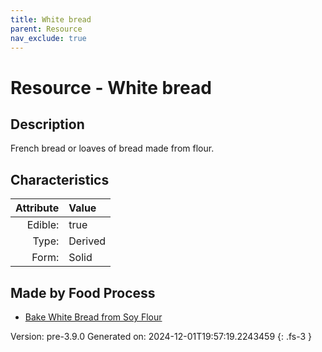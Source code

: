 ```yaml
---
title: White bread
parent: Resource
nav_exclude: true
---
```

# Resource - White bread

## Description
French bread or loaves of bread made from flour. 

## Characteristics

| Attribute      | Value |
|--------:|:------|
|Edible:|true|
|Type:|Derived|
|Form:|Solid|
 



## Made by Food Process

- [Bake White Bread from Soy Flour](../food/bake-white-bread-from-soy-flour.html)

    

Version: pre-3.9.0 Generated on: 2024-12-01T19:57:19.2243459
{: .fs-3 }
